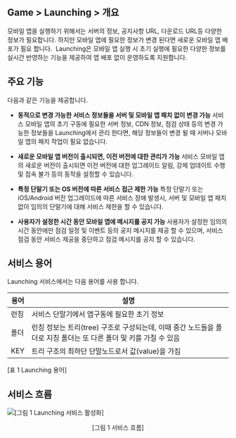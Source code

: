 ## Game > Launching > 개요 

모바일 앱을 실행하기 위해서는 서버의 정보, 공지사항 URL, 다운로드 URL등 다양한 정보가 필요합니다. 하지만 모바일 앱에 필요한 정보가 변경 된다면 새로운 모바일 앱 배포가 필요 합니다.  Launching은 모바일 앱 실행 시 초기 실행에 필요한 다양한 정보를 실시간 반영하는 기능을 제공하여 앱 배포 없이 운영하도록 지원합니다.

## 주요 기능

다음과 같은 기능을 제공합니다.

* **동적으로 변경 가능한 서비스 정보들을 서버 및 모바일 앱 패치 없이 변경 가능**
서비스 모바일 앱의 초기 구동에 필요한 서버 정보, CDN 정보, 점검 상태 등의 변경 가능한 정보들을 Launching에서 관리 한다면, 해당 정보들이 변경 될 때 서버나 모바일 앱의 패치 작업이 필요 없습니다.

* **새로운 모바일 앱 버전이 출시되면, 이전 버전에 대한 관리가 가능**
서비스 모바일 앱의 새로운 버전이 출시되면 이전 버전에 대한 업그레이드 알림, 강제 업데이트 수행 및 접속 불가 등의 동작을 설정할 수 있습니다.

* **특정 단말기 또는 OS 버전에 따른 서비스 접근 제한 가능**
특정 단말기 또는 iOS/Android 버전 업그레이드에 따른 서비스 장애 발생시, 서버 및 모바일 앱 패치 없이 임의의 단말기에 대해 서비스 제한을 할 수 있습니다.

* **사용자가 설정한 시간 동안 모바일 앱에 메시지를 공지 가능**
사용자가 설정한 임의의 시간 동안에만 점검 일정 및 이벤트 등의 공지 메시지를 제공 할 수 있으며, 서비스 점검 동안 서비스 제공을 중단하고 점검 메시지를 공지 할 수 있습니다.

## 서비스 용어

Launching 서비스에서는 다음 용어를 사용 합니다.

| 용어  | 설명                                                                    |
| --- | --------------------------------------------------------------------- |
| 런칭  | 서비스 단말기에서 앱구동에 필요한 초기 정보                                              |
| 폴더  | 런칭 정보는 트리(tree) 구조로 구성되는데, 이때 중간 노드들을 폴더로 지칭 폴더는 또 다른 폴더 및 키를 가질 수 있음 |
| KEY | 트리 구조의 최하단 단말노드로서 값(value)을 가짐                                        |

[표 1 Launching 용어]

## 서비스 흐름

![[그림 1 Launching 서비스 활성화]](http://static.toastoven.net/toastcloud/static/common/img/cms_img/launching/service_flow.png)
<center>[그림 1 서비스 흐름]</center>